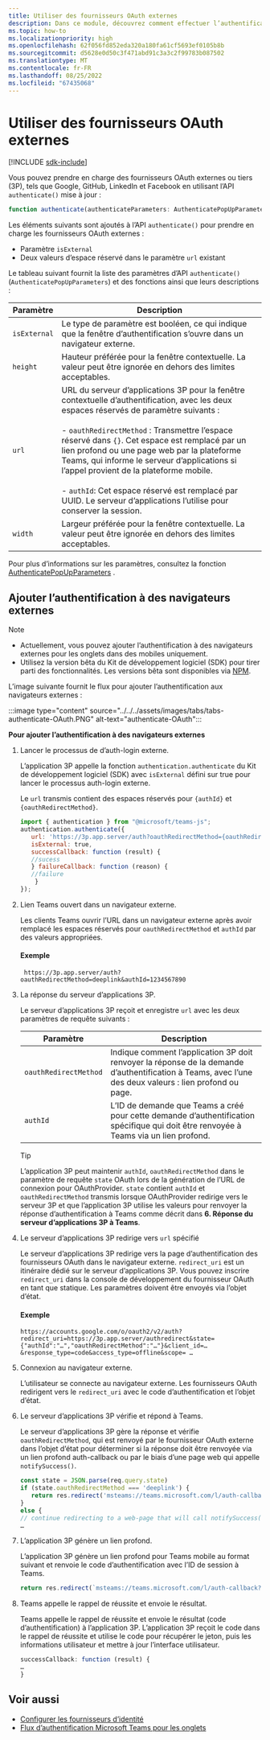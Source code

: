 ```yaml
---
title: Utiliser des fournisseurs OAuth externes
description: Dans ce module, découvrez comment effectuer l’authentification à l’aide de fournisseurs OAuth externes et comment l’ajouter à un navigateur externe
ms.topic: how-to
ms.localizationpriority: high
ms.openlocfilehash: 62f056fd852eda320a180fa61cf5693ef0105b8b
ms.sourcegitcommit: d5628e0d50c3f471abd91c3a3c2f99783b087502
ms.translationtype: MT
ms.contentlocale: fr-FR
ms.lasthandoff: 08/25/2022
ms.locfileid: "67435068"
---
```

# <a name="use-external-oauth-providers"></a>Utiliser des fournisseurs OAuth externes

[!INCLUDE [sdk-include](~/includes/sdk-include.md)]

Vous pouvez prendre en charge des fournisseurs OAuth externes ou tiers (3P), tels que Google, GitHub, LinkedIn et Facebook en utilisant l’API `authenticate()` mise à jour :

```JavaScript
function authenticate(authenticateParameters: AuthenticatePopUpParameters): Promise<string>
```

Les éléments suivants sont ajoutés à l’API `authenticate()` pour prendre en charge les fournisseurs OAuth externes :

* Paramètre `isExternal`
* Deux valeurs d’espace réservé dans le paramètre `url` existant

Le tableau suivant fournit la liste des paramètres d’API `authenticate()` (`AuthenticatePopUpParameters`) et des fonctions ainsi que leurs descriptions :

| Paramètre| Description|
| --- | --- |
|`isExternal` | Le type de paramètre est booléen, ce qui indique que la fenêtre d’authentification s’ouvre dans un navigateur externe.|
|`height` |Hauteur préférée pour la fenêtre contextuelle. La valeur peut être ignorée en dehors des limites acceptables.|
|`url`  <br>|URL du serveur d’applications 3P pour la fenêtre contextuelle d’authentification, avec les deux espaces réservés de paramètre suivants :</br> <br> - `oauthRedirectMethod` : Transmettre l’espace réservé dans `{}`. Cet espace est remplacé par un lien profond ou une page web par la plateforme Teams, qui informe le serveur d’applications si l’appel provient de la plateforme mobile.</br> <br> - `authId`: Cet espace réservé est remplacé par UUID. Le serveur d’applications l’utilise pour conserver la session.| 
|`width`|Largeur préférée pour la fenêtre contextuelle. La valeur peut être ignorée en dehors des limites acceptables.|

Pour plus d’informations sur les paramètres, consultez la fonction [AuthenticatePopUpParameters](/javascript/api/@microsoft/teams-js/authentication#@microsoft-teams-js-authentication-authenticate) .

## <a name="add-authentication-to-external-browsers"></a>Ajouter l’authentification à des navigateurs externes

> [!NOTE]
> * Actuellement, vous pouvez ajouter l’authentification à des navigateurs externes pour les onglets dans des mobiles uniquement. 
> * Utilisez la version bêta du Kit de développement logiciel (SDK) pour tirer parti des fonctionnalités. Les versions bêta sont disponibles via [NPM](https://www.npmjs.com/package/@microsoft/teams-js/v/1.12.0-beta.2).

L’image suivante fournit le flux pour ajouter l’authentification aux navigateurs externes :

 :::image type="content" source="../../../assets/images/tabs/tabs-authenticate-OAuth.PNG" alt-text="authenticate-OAuth":::

**Pour ajouter l’authentification à des navigateurs externes**

1. Lancer le processus de d’auth-login externe.

   L’application 3P appelle la fonction `authentication.authenticate` du Kit de développement logiciel (SDK) avec `isExternal` défini sur true pour lancer le processus auth-login externe.

   Le `url` transmis contient des espaces réservés pour `{authId}` et `{oauthRedirectMethod}`.  


    ```JavaScript
    import { authentication } from "@microsoft/teams-js";
    authentication.authenticate({
       url: 'https://3p.app.server/auth?oauthRedirectMethod={oauthRedirectMethod}&authId={authId}',
       isExternal: true,
       successCallback: function (result) {
       //sucess 
       } failureCallback: function (reason) {
       //failure 
        }
    });
    ```

2. Lien Teams ouvert dans un navigateur externe.

   Les clients Teams ouvrir l’URL dans un navigateur externe après avoir remplacé les espaces réservés pour `oauthRedirectMethod` et `authId` par des valeurs appropriées.

   #### <a name="example"></a>Exemple

   ```http
    https://3p.app.server/auth?oauthRedirectMethod=deeplink&authId=1234567890 
   ```

3. La réponse du serveur d’applications 3P.

   Le serveur d’applications 3P reçoit et enregistre `url` avec les deux paramètres de requête suivants :

   | Paramètre | Description|
   | --- | --- |
   | `oauthRedirectMethod` |Indique comment l’application 3P doit renvoyer la réponse de la demande d’authentification à Teams, avec l’une des deux valeurs : lien profond ou page.|
   |`authId` | L’ID de demande que Teams a créé pour cette demande d’authentification spécifique qui doit être renvoyée à Teams via un lien profond.|

    > [!TIP]
    > L’application 3P peut maintenir `authId`, `oauthRedirectMethod` dans le paramètre de requête `state` OAuth lors de la génération de l’URL de connexion pour OAuthProvider. `state` contient `authId` et `oauthRedirectMethod` transmis lorsque OAuthProvider redirige vers le serveur 3P et que l’application 3P utilise les valeurs pour renvoyer la réponse d’authentification à Teams comme décrit dans **6. Réponse du serveur d’applications 3P à Teams**.

4. Le serveur d’applications 3P redirige vers `url` spécifié

   Le serveur d’applications 3P redirige vers la page d’authentification des fournisseurs OAuth dans le navigateur externe. `redirect_uri` est un itinéraire dédié sur le serveur d’applications 3P. Vous pouvez inscrire `redirect_uri` dans la console de développement du fournisseur OAuth en tant que statique. Les paramètres doivent être envoyés via l’objet d’état.

   #### <a name="example"></a>Exemple

    ```http
    https://accounts.google.com/o/oauth2/v2/auth?redirect_uri=https://3p.app.server/authredirect&state={"authId":"…","oauthRedirectMethod":"…"}&client_id=…    &response_type=code&access_type=offline&scope= … 
    ```

5. Connexion au navigateur externe.

   L’utilisateur se connecte au navigateur externe. Les fournisseurs OAuth redirigent vers le `redirect_uri` avec le code d’authentification et l’objet d’état.

6. Le serveur d’applications 3P vérifie et répond à Teams.

   Le serveur d’applications 3P gère la réponse et vérifie `oauthRedirectMethod`, qui est renvoyé par le fournisseur OAuth externe dans l’objet d’état pour déterminer si la réponse doit être renvoyée via un lien profond auth-callback ou par le biais d’une page web qui appelle `notifySuccess()`.

      ```JavaScript
      const state = JSON.parse(req.query.state)
      if (state.oauthRedirectMethod === 'deeplink') {
         return res.redirect('msteams://teams.microsoft.com/l/auth-callback?authId=${state.authId}&result=${req.query.code}')
      }
      else {
      // continue redirecting to a web-page that will call notifySuccess() – usually this method is used in Teams-Web
      …
      ```

7. L’application 3P génère un lien profond.

   L’application 3P génère un lien profond pour Teams mobile au format suivant et renvoie le code d’authentification avec l’ID de session à Teams.

   ```JavaScript
   return res.redirect(`msteams://teams.microsoft.com/l/auth-callback?authId=${state.authId}&result=${req.query.code}`)
   ```

 8. Teams appelle le rappel de réussite et envoie le résultat.

    Teams appelle le rappel de réussite et envoie le résultat (code d’authentification) à l’application 3P. L’application 3P reçoit le code dans le rappel de réussite et utilise le code pour récupérer le jeton, puis les informations utilisateur et mettre à jour l’interface utilisateur.

      ```JavaScript
      successCallback: function (result) { 
      … 
      } 
      ```

## <a name="see-also"></a>Voir aussi

* [Configurer les fournisseurs d’identité](../../../concepts/authentication/configure-identity-provider.md)
* [Flux d’authentification Microsoft Teams pour les onglets](auth-flow-tab.md)
